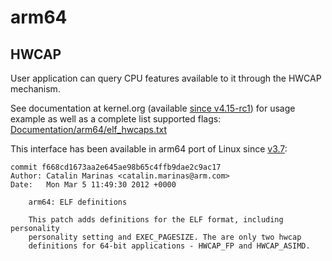 # arm64

## HWCAP

User application can query CPU features available to it through the HWCAP mechanism.

See documentation at kernel.org (available [since v4.15-rc1][1]) for usage example as well as a complete list supported flags: [Documentation/arm64/elf_hwcaps.txt][1]

This interface has been available in arm64 port of Linux since [v3.7][3]:
```
commit f668cd1673aa2e645ae98b65c4ffb9dae2c9ac17
Author: Catalin Marinas <catalin.marinas@arm.com>
Date:   Mon Mar 5 11:49:30 2012 +0000

    arm64: ELF definitions

    This patch adds definitions for the ELF format, including personality
    personality setting and EXEC_PAGESIZE. The are only two hwcap
    definitions for 64-bit applications - HWCAP_FP and HWCAP_ASIMD.
```

[1]: https://git.kernel.org/pub/scm/linux/kernel/git/torvalds/linux.git/tree/Documentation/arm64/elf_hwcaps.txt
[2]: https://git.kernel.org/pub/scm/linux/kernel/git/torvalds/linux.git/commit/?id=611a7bc74ed2dcbab6693c20bb534cfcf15f9d1d
[3]: https://git.kernel.org/pub/scm/linux/kernel/git/torvalds/linux.git/commit/?id=f668cd1673aa2e645ae98b65c4ffb9dae2c9ac17
